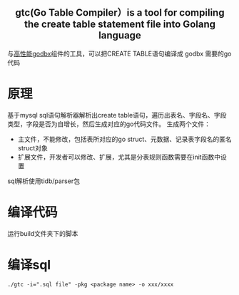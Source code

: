 <h2 style="text-align: center;">
    gtc(Go Table Compiler）is a tool for compiling the create table statement file into Golang language
</h2>

与[高性能godbx](github.com/woaijssss/godbx)组件的工具，可以把CREATE TABLE语句编译成 godbx 需要的go代码

# 原理
基于mysql sql语句解析器解析出create table语句，遍历出表名、字段名、字段类型，字段是否为自增长，然后生成对应的go代码文件。
生成两个文件：
* 主文件，不能修改，包括表所对应的go struct、元数据、记录表字段名的匿名struct对象
* 扩展文件，开发者可以修改、扩展，尤其是分表规则函数需要在init函数中设置

sql解析使用tidb/parser包
# 编译代码
运行build文件夹下的脚本

# 编译sql
```
./gtc -i=".sql file" -pkg <package name> -o xxx/xxxx
```
